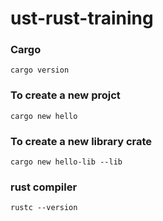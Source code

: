 # ust-rust-training

### Cargo 
```cargo version```

### To create a new projct

```cargo new hello``` 

### To create a new library crate

```cargo new hello-lib --lib```


### rust compiler
```rustc --version```